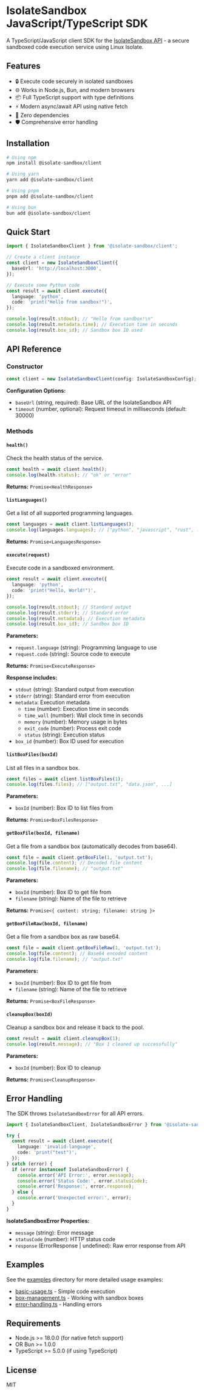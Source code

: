 # IsolateSandbox JavaScript/TypeScript SDK

A TypeScript/JavaScript client SDK for the [IsolateSandbox API](../../README.md) - a secure sandboxed code execution service using Linux Isolate.

## Features

- 🔒 Execute code securely in isolated sandboxes
- 🌐 Works in Node.js, Bun, and modern browsers
- 📦 Full TypeScript support with type definitions
- ⚡ Modern async/await API using native fetch
- 🎯 Zero dependencies
- 🛡️ Comprehensive error handling

## Installation

```bash
# Using npm
npm install @isolate-sandbox/client

# Using yarn
yarn add @isolate-sandbox/client

# Using pnpm
pnpm add @isolate-sandbox/client

# Using bun
bun add @isolate-sandbox/client
```

## Quick Start

```typescript
import { IsolateSandboxClient } from '@isolate-sandbox/client';

// Create a client instance
const client = new IsolateSandboxClient({
  baseUrl: 'http://localhost:3000',
});

// Execute some Python code
const result = await client.execute({
  language: 'python',
  code: 'print("Hello from sandbox!")',
});

console.log(result.stdout); // "Hello from sandbox!\n"
console.log(result.metadata.time); // Execution time in seconds
console.log(result.box_id); // Sandbox box ID used
```

## API Reference

### Constructor

```typescript
const client = new IsolateSandboxClient(config: IsolateSandboxConfig);
```

**Configuration Options:**

- `baseUrl` (string, required): Base URL of the IsolateSandbox API
- `timeout` (number, optional): Request timeout in milliseconds (default: 30000)

### Methods

#### `health()`

Check the health status of the service.

```typescript
const health = await client.health();
console.log(health.status); // "ok" or "error"
```

**Returns:** `Promise<HealthResponse>`

#### `listLanguages()`

Get a list of all supported programming languages.

```typescript
const languages = await client.listLanguages();
console.log(languages.languages); // ["python", "javascript", "rust", ...]
```

**Returns:** `Promise<LanguagesResponse>`

#### `execute(request)`

Execute code in a sandboxed environment.

```typescript
const result = await client.execute({
  language: 'python',
  code: 'print("Hello, World!")',
});

console.log(result.stdout); // Standard output
console.log(result.stderr); // Standard error
console.log(result.metadata); // Execution metadata
console.log(result.box_id); // Sandbox box ID
```

**Parameters:**
- `request.language` (string): Programming language to use
- `request.code` (string): Source code to execute

**Returns:** `Promise<ExecuteResponse>`

**Response includes:**
- `stdout` (string): Standard output from execution
- `stderr` (string): Standard error from execution
- `metadata`: Execution metadata
  - `time` (number): Execution time in seconds
  - `time_wall` (number): Wall clock time in seconds
  - `memory` (number): Memory usage in bytes
  - `exit_code` (number): Process exit code
  - `status` (string): Execution status
- `box_id` (number): Box ID used for execution

#### `listBoxFiles(boxId)`

List all files in a sandbox box.

```typescript
const files = await client.listBoxFiles(1);
console.log(files.files); // ["output.txt", "data.json", ...]
```

**Parameters:**
- `boxId` (number): Box ID to list files from

**Returns:** `Promise<BoxFilesResponse>`

#### `getBoxFile(boxId, filename)`

Get a file from a sandbox box (automatically decodes from base64).

```typescript
const file = await client.getBoxFile(1, 'output.txt');
console.log(file.content); // Decoded file content
console.log(file.filename); // "output.txt"
```

**Parameters:**
- `boxId` (number): Box ID to get file from
- `filename` (string): Name of the file to retrieve

**Returns:** `Promise<{ content: string; filename: string }>`

#### `getBoxFileRaw(boxId, filename)`

Get a file from a sandbox box as raw base64.

```typescript
const file = await client.getBoxFileRaw(1, 'output.txt');
console.log(file.content); // Base64 encoded content
console.log(file.filename); // "output.txt"
```

**Parameters:**
- `boxId` (number): Box ID to get file from
- `filename` (string): Name of the file to retrieve

**Returns:** `Promise<BoxFileResponse>`

#### `cleanupBox(boxId)`

Cleanup a sandbox box and release it back to the pool.

```typescript
const result = await client.cleanupBox(1);
console.log(result.message); // "Box 1 cleaned up successfully"
```

**Parameters:**
- `boxId` (number): Box ID to cleanup

**Returns:** `Promise<CleanupResponse>`

## Error Handling

The SDK throws `IsolateSandboxError` for all API errors.

```typescript
import { IsolateSandboxClient, IsolateSandboxError } from '@isolate-sandbox/client';

try {
  const result = await client.execute({
    language: 'invalid-language',
    code: 'print("test")',
  });
} catch (error) {
  if (error instanceof IsolateSandboxError) {
    console.error('API Error:', error.message);
    console.error('Status Code:', error.statusCode);
    console.error('Response:', error.response);
  } else {
    console.error('Unexpected error:', error);
  }
}
```

**IsolateSandboxError Properties:**
- `message` (string): Error message
- `statusCode` (number): HTTP status code
- `response` (ErrorResponse | undefined): Raw error response from API

## Examples

See the [examples](./examples) directory for more detailed usage examples:

- [basic-usage.ts](./examples/basic-usage.ts) - Simple code execution
- [box-management.ts](./examples/box-management.ts) - Working with sandbox boxes
- [error-handling.ts](./examples/error-handling.ts) - Handling errors

## Requirements

- Node.js >= 18.0.0 (for native fetch support)
- OR Bun >= 1.0.0
- TypeScript >= 5.0.0 (if using TypeScript)

## License

MIT
